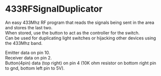 # 433RFSignalDuplicator

An easy 433Mhz RF program that reads the signals being sent in the area and stores the last two. <br>
When stored, use the button to act as the controller for the switch. <br>
Can be used for duplicating light switches or hijacking other devices using the 433Mhz band. <br>

Emitter data on pin 10. <br>
Receiver data on pin 2. <br>
Button(4pin) data (top right) on pin 4 (10K ohm resistor on bottom right pin to gnd, bottom left pin to 5V).
